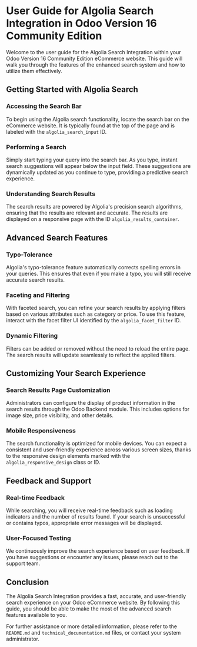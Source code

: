 # User Guide for Algolia Search Integration in Odoo Version 16 Community Edition

Welcome to the user guide for the Algolia Search Integration within your Odoo Version 16 Community Edition eCommerce website. This guide will walk you through the features of the enhanced search system and how to utilize them effectively.

## Getting Started with Algolia Search

### Accessing the Search Bar

To begin using the Algolia search functionality, locate the search bar on the eCommerce website. It is typically found at the top of the page and is labeled with the `algolia_search_input` ID.

### Performing a Search

Simply start typing your query into the search bar. As you type, instant search suggestions will appear below the input field. These suggestions are dynamically updated as you continue to type, providing a predictive search experience.

### Understanding Search Results

The search results are powered by Algolia's precision search algorithms, ensuring that the results are relevant and accurate. The results are displayed on a responsive page with the ID `algolia_results_container`.

## Advanced Search Features

### Typo-Tolerance

Algolia's typo-tolerance feature automatically corrects spelling errors in your queries. This ensures that even if you make a typo, you will still receive accurate search results.

### Faceting and Filtering

With faceted search, you can refine your search results by applying filters based on various attributes such as category or price. To use this feature, interact with the facet filter UI identified by the `algolia_facet_filter` ID.

### Dynamic Filtering

Filters can be added or removed without the need to reload the entire page. The search results will update seamlessly to reflect the applied filters.

## Customizing Your Search Experience

### Search Results Page Customization

Administrators can configure the display of product information in the search results through the Odoo Backend module. This includes options for image size, price visibility, and other details.

### Mobile Responsiveness

The search functionality is optimized for mobile devices. You can expect a consistent and user-friendly experience across various screen sizes, thanks to the responsive design elements marked with the `algolia_responsive_design` class or ID.

## Feedback and Support

### Real-time Feedback

While searching, you will receive real-time feedback such as loading indicators and the number of results found. If your search is unsuccessful or contains typos, appropriate error messages will be displayed.

### User-Focused Testing

We continuously improve the search experience based on user feedback. If you have suggestions or encounter any issues, please reach out to the support team.

## Conclusion

The Algolia Search Integration provides a fast, accurate, and user-friendly search experience on your Odoo eCommerce website. By following this guide, you should be able to make the most of the advanced search features available to you.

For further assistance or more detailed information, please refer to the `README.md` and `technical_documentation.md` files, or contact your system administrator.